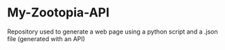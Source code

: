 # My-Zootopia-API
Repository used to generate a web page using a python script and a .json file (generated with an API)
